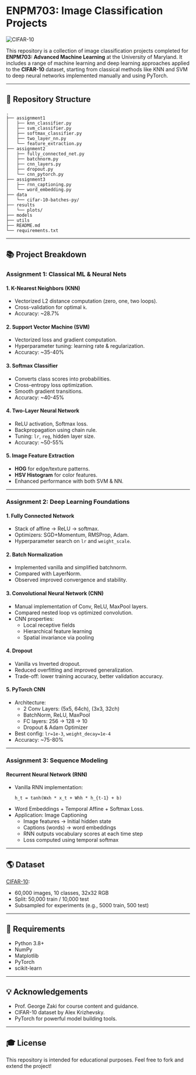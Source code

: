 # ENPM703: Image Classification Projects

![CIFAR-10](https://raw.githubusercontent.com/kuangliu/pytorch-cifar/master/img/cifar10.png)

This repository is a collection of image classification projects completed for **ENPM703: Advanced Machine Learning** at the University of Maryland. It includes a range of machine learning and deep learning approaches applied to the **CIFAR-10** dataset, starting from classical methods like KNN and SVM to deep neural networks implemented manually and using PyTorch.

---

## 📂 Repository Structure

```
.
├── assignment1
│   ├── knn_classifier.py
│   ├── svm_classifier.py
│   ├── softmax_classifier.py
│   ├── two_layer_nn.py
│   └── feature_extraction.py
├── assignment2
│   ├── fully_connected_net.py
│   ├── batchnorm.py
│   ├── cnn_layers.py
│   ├── dropout.py
│   └── cnn_pytorch.py
├── assignment3
│   ├── rnn_captioning.py
│   └── word_embedding.py
├── data
│   └── cifar-10-batches-py/
├── results
│   └── plots/
├── models
├── utils
├── README.md
└── requirements.txt
```

---

## 📚 Project Breakdown

### Assignment 1: Classical ML & Neural Nets

#### 1. K-Nearest Neighbors (KNN)
- Vectorized L2 distance computation (zero, one, two loops).
- Cross-validation for optimal `k`.
- Accuracy: ~28.7%

#### 2. Support Vector Machine (SVM)
- Vectorized loss and gradient computation.
- Hyperparameter tuning: learning rate & regularization.
- Accuracy: ~35-40%

#### 3. Softmax Classifier
- Converts class scores into probabilities.
- Cross-entropy loss optimization.
- Smooth gradient transitions.
- Accuracy: ~40-45%

#### 4. Two-Layer Neural Network
- ReLU activation, Softmax loss.
- Backpropagation using chain rule.
- Tuning: `lr`, `reg`, hidden layer size.
- Accuracy: ~50-55%

#### 5. Image Feature Extraction
- **HOG** for edge/texture patterns.
- **HSV Histogram** for color features.
- Enhanced performance with both SVM & NN.

---

### Assignment 2: Deep Learning Foundations

#### 1. Fully Connected Network
- Stack of affine → ReLU → softmax.
- Optimizers: SGD+Momentum, RMSProp, Adam.
- Hyperparameter search on `lr` and `weight_scale`.

#### 2. Batch Normalization
- Implemented vanilla and simplified batchnorm.
- Compared with LayerNorm.
- Observed improved convergence and stability.

#### 3. Convolutional Neural Network (CNN)
- Manual implementation of Conv, ReLU, MaxPool layers.
- Compared nested loop vs optimized convolution.
- CNN properties:
  - Local receptive fields
  - Hierarchical feature learning
  - Spatial invariance via pooling

#### 4. Dropout
- Vanilla vs Inverted dropout.
- Reduced overfitting and improved generalization.
- Trade-off: lower training accuracy, better validation accuracy.

#### 5. PyTorch CNN
- Architecture:
  - 2 Conv Layers: (5x5, 64ch), (3x3, 32ch)
  - BatchNorm, ReLU, MaxPool
  - FC layers: 256 → 128 → 10
  - Dropout & Adam Optimizer
- Best config: `lr=1e-3`, `weight_decay=1e-4`
- Accuracy: ~75-80%

---

### Assignment 3: Sequence Modeling

#### Recurrent Neural Network (RNN)
- Vanilla RNN implementation:
  ```
  h_t = tanh(Wxh * x_t + Whh * h_{t-1} + b)
  ```
- Word Embeddings + Temporal Affine + Softmax Loss.
- Application: Image Captioning
  - Image features → Initial hidden state
  - Captions (words) → word embeddings
  - RNN outputs vocabulary scores at each time step
  - Loss computed using temporal softmax

---

## 🌎 Dataset

[CIFAR-10](https://www.cs.toronto.edu/~kriz/cifar.html):
- 60,000 images, 10 classes, 32x32 RGB
- Split: 50,000 train / 10,000 test
- Subsampled for experiments (e.g., 5000 train, 500 test)

---

## 📁 Requirements

- Python 3.8+
- NumPy
- Matplotlib
- PyTorch
- scikit-learn

---


## 💡 Acknowledgements

- Prof. George Zaki for course content and guidance.
- CIFAR-10 dataset by Alex Krizhevsky.
- PyTorch for powerful model building tools.

---

## 🎓 License

This repository is intended for educational purposes. Feel free to fork and extend the project!

